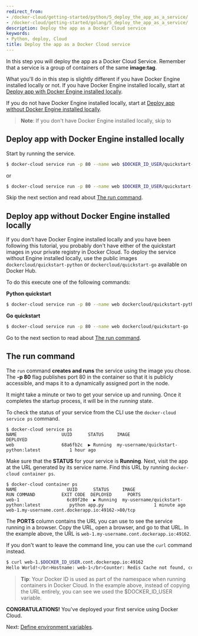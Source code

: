 ```yaml
---
redirect_from:
- /docker-cloud/getting-started/python/5_deploy_the_app_as_a_service/
- /docker-cloud/getting-started/golang/5_deploy_the_app_as_a_service/
description: Deploy the app as a Docker Cloud service
keywords:
- Python, deploy, Cloud
title: Deploy the app as a Docker Cloud service
---
```


In this step you will deploy the app as a Docker Cloud Service. Remember that a service is a group of containers of the same **image:tag**.

What you'll do in this step is slightly different if you have Docker Engine installed locally or not.
If you have Docker Engine installed locally, start at [Deploy app with Docker Engine installed locally](5_deploy_the_app_as_a_service.md#deploy-app-with-docker-engine-installed-locally).

If you do not have Docker Engine installed locally, start at [Deploy app without Docker Engine installed locally](5_deploy_the_app_as_a_service.md#deploy-app-without-docker-engine-installed-locally).

> **Note**: If you don't have Docker Engine installed locally, skip to

## Deploy app with Docker Engine installed locally

Start by running the service.

```bash
$ docker-cloud service run -p 80 --name web $DOCKER_ID_USER/quickstart-python
```

or

```bash
$ docker-cloud service run -p 80 --name web $DOCKER_ID_USER/quickstart-go
```
Skip the next section and read about [The run command](5_deploy_the_app_as_a_service.md#the-run-command).

## Deploy app without Docker Engine installed locally

If you don't have Docker Engine installed locally and you have been following this tutorial, you probably don't have either of the quickstart images in your private registry in Docker Cloud. To deploy the service without Engine installed locally, use the public images `dockercloud/quickstart-python` or `dockercloud/quickstart-go` available on Docker Hub.

To do this execute one of the following commands:

**Python quickstart**
```bash
$ docker-cloud service run -p 80 --name web dockercloud/quickstart-python
```

**Go quickstart**
```bash
$ docker-cloud service run -p 80 --name web dockercloud/quickstart-go
```
Go to the next section to read about [The run command](5_deploy_the_app_as_a_service.md#the-run-command).

## The run command

The `run` command **creates and runs** the service using the image you chose. The **-p 80** flag publishes port 80 in the container so that it is publicly accessible, and maps it to a dynamically assigned port in the node.

It might take a minute or two to get your service up and running. Once it completes the startup process, it will be in the *running* state.

To check the status of your service from the CLI use the `docker-cloud service ps` command.

```
$ docker-cloud service ps
NAME                 UUID      STATUS     IMAGE                                          DEPLOYED
web                  68a6fb2c  ▶ Running  my-username/quickstart-python:latest           1 hour ago
```

Make sure that the **STATUS** for your service is **Running**. Next, visit the app at the URL generated by its service name. Find this URL by running `docker-cloud container ps`.

```
$ docker-cloud container ps
NAME                   UUID      STATUS     IMAGE                                          RUN COMMAND          EXIT CODE  DEPLOYED      PORTS
web-1                  6c89f20e  ▶ Running  my-username/quickstart-python:latest           python app.py                   1 minute ago  web-1.my-username.cont.dockerapp.io:49162->80/tcp
```

The **PORTS** column contains the URL you can use to see the service running in
a browser. Copy the URL, open a browser, and go to that URL. In the example above, the URL is
`web-1.my-username.cont.dockerapp.io:49162`.

If you don't want to leave the command line, you can use the `curl` command instead.

```bash
$ curl web-1.$DOCKER_ID_USER.cont.dockerapp.io:49162
Hello World!</br>Hostname: web-1</br>Counter: Redis Cache not found, counter disabled.%
```
> **Tip**: Your Docker ID is used as part of the namespace when running containers in Docker Cloud. In the example above, instead of copying the URL entirely, you can see we used the $DOCKER_ID_USER variable.

**CONGRATULATIONS!** You've deployed your first service using Docker Cloud.

Next: [Define environment variables](6_define_environment_variables.md).
